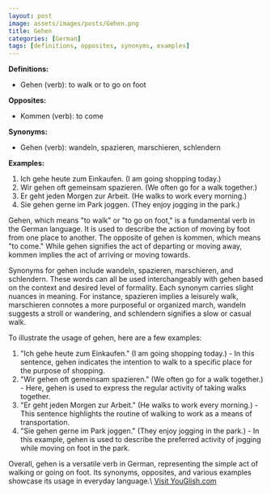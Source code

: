 ```yaml
---
layout: post
image: assets/images/posts/Gehen.png
title: Gehen
categories: [German]
tags: [definitions, opposites, synonyms, examples]
---
```


**Definitions:**

- Gehen (verb): to walk or to go on foot

**Opposites:**

- Kommen (verb): to come

**Synonyms:**

- Gehen (verb): wandeln, spazieren, marschieren, schlendern

**Examples:**

1. Ich gehe heute zum Einkaufen. (I am going shopping today.)
2. Wir gehen oft gemeinsam spazieren. (We often go for a walk together.)
3. Er geht jeden Morgen zur Arbeit. (He walks to work every morning.)
4. Sie gehen gerne im Park joggen. (They enjoy jogging in the park.)

Gehen, which means "to walk" or "to go on foot," is a fundamental verb in the German language. It is used to describe the action of moving by foot from one place to another. The opposite of gehen is kommen, which means "to come." While gehen signifies the act of departing or moving away, kommen implies the act of arriving or moving towards.

Synonyms for gehen include wandeln, spazieren, marschieren, and schlendern. These words can all be used interchangeably with gehen based on the context and desired level of formality. Each synonym carries slight nuances in meaning. For instance, spazieren implies a leisurely walk, marschieren connotes a more purposeful or organized march, wandeln suggests a stroll or wandering, and schlendern signifies a slow or casual walk.

To illustrate the usage of gehen, here are a few examples:
1. "Ich gehe heute zum Einkaufen." (I am going shopping today.) - In this sentence, gehen indicates the intention to walk to a specific place for the purpose of shopping.
2. "Wir gehen oft gemeinsam spazieren." (We often go for a walk together.) - Here, gehen is used to express the regular activity of taking walks together.
3. "Er geht jeden Morgen zur Arbeit." (He walks to work every morning.) - This sentence highlights the routine of walking to work as a means of transportation.
4. "Sie gehen gerne im Park joggen." (They enjoy jogging in the park.) - In this example, gehen is used to describe the preferred activity of jogging while moving on foot in the park.

Overall, gehen is a versatile verb in German, representing the simple act of walking or going on foot. Its synonyms, opposites, and various examples showcase its usage in everyday language.\ <a id="yg-widget-0" class="youglish-widget" data-query="Gehen" data-lang="german" data-components="8412" data-auto-start="0" data-bkg-color="theme_light" data-title="How%20to%20pronounce%20Gehen%20in%20German"  rel="nofollow" href="https://youglish.com">Visit YouGlish.com</a><script async src="https://youglish.com/public/emb/widget.js" charset="utf-8"></script>